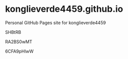 # konglieverde4459.github.io
Personal GitHub Pages site for konglieverde4459












































SHBtRB


RA2BS0wMT

6CFA9pHlwW
